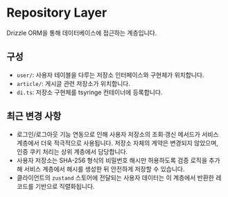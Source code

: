 # Repository Layer

Drizzle ORM을 통해 데이터베이스에 접근하는 계층입니다.

## 구성

- `user/`: 사용자 테이블을 다루는 저장소 인터페이스와 구현체가 위치합니다.
- `article/`: 게시글 관련 저장소가 위치합니다.
- `di.ts`: 저장소 구현체를 tsyringe 컨테이너에 등록합니다.

## 최근 변경 사항

- 로그인/로그아웃 기능 연동으로 인해 사용자 저장소의 조회·갱신 메서드가 서비스 계층에서 더욱 적극적으로 사용됩니다. 저장소 자체의 계약은 변경되지 않았으며, 인증 쿠키 처리는 상위 계층에서 담당합니다.
- 사용자 저장소는 SHA-256 형식의 비밀번호 해시만 허용하도록 검증 로직을 추가해 서비스 계층에서 해시를 생성한 뒤 안전하게 저장할 수 있습니다.
- 클라이언트의 `zustand` 스토어에 전달되는 사용자 데이터는 이 계층에서 반환한 레코드를 기반으로 직렬화됩니다.

